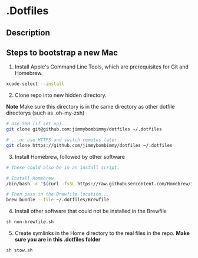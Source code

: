 # .Dotfiles

## Description

## Steps to bootstrap a new Mac
1. Install Apple's Command Line Tools, which are prerequisites for Git and Homebrew.
```bash
xcode-select --install
```

2. Clone repo into new hidden directory.

**Note** Make sure this directory is in the same directory as other dotfile directorys (such as .oh-my-zsh)

```bash
# Use SSH (if set up)...
git clone git@github.com:jimmybombimmy/dotfiles ~/.dotfiles

# ...or use HTTPS and switch remotes later.
git clone https://github.com/jimmybombimmy/dotfiles ~/.dotfiles
```

3. Install Homebrew, followed by other software
```bash
# These could also be in an install script.

# Install Homebrew
/bin/bash -c "$(curl -fsSL https://raw.githubusercontent.com/Homebrew/install/HEAD/install.sh)"

# Then pass in the Brewfile location...
brew bundle --file ~/.dotfiles/Brewfile
```

4. Install other software that could not be installed in the Brewfile

```bash
sh non-brewfile.sh
```

5. Create symlinks in the Home directory to the real files in the repo.
**Make sure you are in this .dotfiles folder**
```bash
sh stow.sh
```